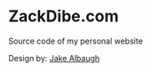 ZackDibe.com
================

Source code of my personal website

Design by: [Jake Albaugh](http://jakealbaugh.com/)